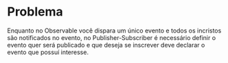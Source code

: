 # Problema
Enquanto no Observable você dispara um único evento e todos os incristos são notificados no evento, no Publisher-Subscriber é necessário definir o evento quer será publicado e que deseja se inscrever deve declarar o evento que possuí interesse.

